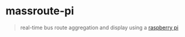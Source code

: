 massroute-pi
===
> real-time bus route aggregation and display using a [raspberry pi](http://www.raspberrypi.org)
